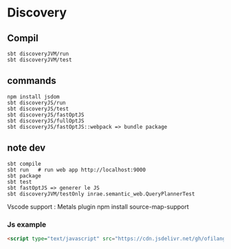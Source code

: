 # Discovery

## Compil

```
sbt discoveryJVM/run
sbt discoveryJVM/test
```

## commands
```
npm install jsdom
sbt discoveryJS/run
sbt discoveryJS/test
sbt discoveryJS/fastOptJS
sbt discoveryJS/fullOptJS
sbt discoveryJS/fastOptJS::webpack => bundle package
```

## note dev

```
sbt compile
sbt run   # run web app http://localhost:9000
sbt package
sbt test
sbt fastOptJS => generer le JS
sbt discoveryJVM/testOnly inrae.semantic_web.QueryPlannerTest
```

Vscode support : Metals plugin
npm install source-map-support

### Js example
```html
<script type="text/javascript" src="https://cdn.jsdelivr.net/gh/ofilangi/easySparql@develop/ext/es-opt.js"></script>
```

